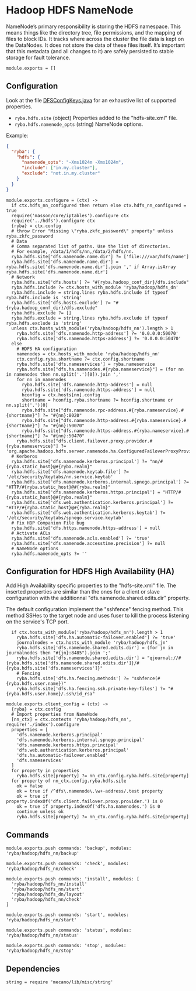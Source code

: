 
# Hadoop HDFS NameNode

NameNode’s primary responsibility is storing the HDFS namespace. This means things
like the directory tree, file permissions, and the mapping of files to block
IDs. It tracks where across the cluster the file data is kept on the DataNodes. It
does not store the data of these files itself. It’s important that this metadata
(and all changes to it) are safely persisted to stable storage for fault tolerance.

    module.exports = []

## Configuration

Look at the file [DFSConfigKeys.java][keys] for an exhaustive list of supported
properties.

*   `ryba.hdfs.site` (object)
    Properties added to the "hdfs-site.xml" file.
*   `ryba.hdfs.namenode_opts` (string)
    NameNode options.

Example:

```json
{
  "ryba": {
    "hdfs": {
      "namenode_opts": "-Xms1024m -Xmx1024m",
      "include": ["in.my.cluster"],
      "exclude": "not.in.my.cluster"
    }
  }
}
```

    module.exports.configure = (ctx) ->
      if ctx.hdfs_nn_configured then return else ctx.hdfs_nn_configured = true
      require('masson/core/iptables').configure ctx
      require('../hdfs').configure ctx
      {ryba} = ctx.config
      # throw Error "Missing \"ryba.zkfc_password\" property" unless ryba.zkfc_password
      # Data
      # Comma separated list of paths. Use the list of directories.
      # For example, /data/1/hdfs/nn,/data/2/hdfs/nn.
      ryba.hdfs.site['dfs.namenode.name.dir'] ?= ['file:///var/hdfs/name']
      ryba.hdfs.site['dfs.namenode.name.dir'] = ryba.hdfs.site['dfs.namenode.name.dir'].join ',' if Array.isArray ryba.hdfs.site['dfs.namenode.name.dir']
      # Network
      ryba.hdfs.site['dfs.hosts'] ?= "#{ryba.hadoop_conf_dir}/dfs.include"
      ryba.hdfs.include ?= ctx.hosts_with_module 'ryba/hadoop/hdfs_dn'
      ryba.hdfs.include = string.lines ryba.hdfs.include if typeof ryba.hdfs.include is 'string'
      ryba.hdfs.site['dfs.hosts.exclude'] ?= "#{ryba.hadoop_conf_dir}/dfs.exclude"
      ryba.hdfs.exclude ?= []
      ryba.hdfs.exclude = string.lines ryba.hdfs.exclude if typeof ryba.hdfs.exclude is 'string'
      unless ctx.hosts_with_module('ryba/hadoop/hdfs_nn').length > 1
        ryba.hdfs.site['dfs.namenode.http-address'] ?= '0.0.0.0:50070'
        ryba.hdfs.site['dfs.namenode.https-address'] ?= '0.0.0.0:50470'
      else
        # HDFS HA configuration
        namenodes = ctx.hosts_with_module 'ryba/hadoop/hdfs_nn'
        ctx.config.ryba.shortname ?= ctx.config.shortname
        ryba.hdfs.site['dfs.nameservices'] = ryba.nameservice
        ryba.hdfs.site["dfs.ha.namenodes.#{ryba.nameservice}"] = (for nn in namenodes then nn.split('.')[0]).join ','
        for nn in namenodes
          ryba.hdfs.site['dfs.namenode.http-address'] = null
          ryba.hdfs.site['dfs.namenode.https-address'] = null
          hconfig = ctx.hosts[nn].config
          shortname = hconfig.ryba.shortname ?= hconfig.shortname or nn.split('.')[0]
          ryba.hdfs.site["dfs.namenode.rpc-address.#{ryba.nameservice}.#{shortname}"] ?= "#{nn}:8020"
          ryba.hdfs.site["dfs.namenode.http-address.#{ryba.nameservice}.#{shortname}"] ?= "#{nn}:50070"
          ryba.hdfs.site["dfs.namenode.https-address.#{ryba.nameservice}.#{shortname}"] ?= "#{nn}:50470"
        ryba.hdfs.site["dfs.client.failover.proxy.provider.#{ryba.nameservice}"] ?= 'org.apache.hadoop.hdfs.server.namenode.ha.ConfiguredFailoverProxyProvider'
      # Kerberos
      ryba.hdfs.site['dfs.namenode.kerberos.principal'] ?= "nn/#{ryba.static_host}@#{ryba.realm}"
      ryba.hdfs.site['dfs.namenode.keytab.file'] ?= '/etc/security/keytabs/nn.service.keytab'
      ryba.hdfs.site['dfs.namenode.kerberos.internal.spnego.principal'] ?= "HTTP/#{ryba.static_host}@#{ryba.realm}"
      ryba.hdfs.site['dfs.namenode.kerberos.https.principal'] = "HTTP/#{ryba.static_host}@#{ryba.realm}"
      ryba.hdfs.site['dfs.web.authentication.kerberos.principal'] ?= "HTTP/#{ryba.static_host}@#{ryba.realm}"
      ryba.hdfs.site['dfs.web.authentication.kerberos.keytab'] ?= '/etc/security/keytabs/spnego.service.keytab'
      # Fix HDP Companion File bug
      ryba.hdfs.site['dfs.https.namenode.https-address'] = null
      # Activate ACLs
      ryba.hdfs.site['dfs.namenode.acls.enabled'] ?= 'true'
      ryba.hdfs.site['dfs.namenode.accesstime.precision'] ?= null
      # NameNode options
      ryba.hdfs.namenode_opts ?= ''

## Configuration for HDFS High Availability (HA)

Add High Availability specific properties to the "hdfs-site.xml" file. The
inserted properties are similar than the ones for a client or slave
configuration with the additionnal "dfs.namenode.shared.edits.dir" property.

The default configuration implement the "sshfence" fencing method. This method
SSHes to the target node and uses fuser to kill the process listening on the
service's TCP port.

      if ctx.hosts_with_module('ryba/hadoop/hdfs_nn').length > 1
        ryba.hdfs.site['dfs.ha.automatic-failover.enabled'] ?= 'true'
        journalnodes = ctx.hosts_with_module 'ryba/hadoop/hdfs_jn'
        ryba.hdfs.site['dfs.namenode.shared.edits.dir'] = (for jn in journalnodes then "#{jn}:8485").join ';'
        ryba.hdfs.site['dfs.namenode.shared.edits.dir'] = "qjournal://#{ryba.hdfs.site['dfs.namenode.shared.edits.dir']}/#{ryba.hdfs.site['dfs.nameservices']}"
        # Fencing
        ryba.hdfs.site['dfs.ha.fencing.methods'] ?= "sshfence(#{ryba.hdfs.user.name})"
        ryba.hdfs.site['dfs.ha.fencing.ssh.private-key-files'] ?= "#{ryba.hdfs.user.home}/.ssh/id_rsa"

    module.exports.client_config = (ctx) ->
      {ryba} = ctx.config
      # Import properties from NameNode
      [nn_ctx] = ctx.contexts 'ryba/hadoop/hdfs_nn', require('./index').configure
      properties = [
        'dfs.namenode.kerberos.principal'
        'dfs.namenode.kerberos.internal.spnego.principal'
        'dfs.namenode.kerberos.https.principal'
        'dfs.web.authentication.kerberos.principal'
        'dfs.ha.automatic-failover.enabled'
        'dfs.nameservices'
      ]
      for property in properties
        ryba.hdfs.site[property] ?= nn_ctx.config.ryba.hdfs.site[property]
      for property of nn_ctx.config.ryba.hdfs.site
        ok = false
        ok = true if /^dfs\.namenode\.\w+-address/.test property
        ok = true if property.indexOf('dfs.client.failover.proxy.provider.') is 0
        ok = true if property.indexOf('dfs.ha.namenodes.') is 0
        continue unless ok
        ryba.hdfs.site[property] ?= nn_ctx.config.ryba.hdfs.site[property]

## Commands

    module.exports.push commands: 'backup', modules: 'ryba/hadoop/hdfs_nn/backup'

    module.exports.push commands: 'check', modules: 'ryba/hadoop/hdfs_nn/check'

    module.exports.push commands: 'install', modules: [
      'ryba/hadoop/hdfs_nn/install'
      'ryba/hadoop/hdfs_nn/start'
      'ryba/hadoop/hdfs_dn/layout'
      'ryba/hadoop/hdfs_nn/check'
    ]

    module.exports.push commands: 'start', modules: 'ryba/hadoop/hdfs_nn/start'

    module.exports.push commands: 'status', modules: 'ryba/hadoop/hdfs_nn/status'

    module.exports.push commands: 'stop', modules: 'ryba/hadoop/hdfs_nn/stop'

## Dependencies

    string = require 'mecano/lib/misc/string'

[keys]: https://github.com/apache/hadoop-common/blob/trunk/hadoop-hdfs-project/hadoop-hdfs/src/main/java/org/apache/hadoop/hdfs/DFSConfigKeys.java
